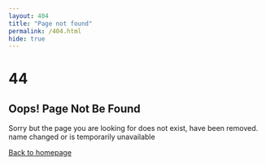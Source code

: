 ```yaml
---
layout: 404
title: "Page not found"
permalink: /404.html
hide: true
---
```


<div id="notfound">
    <div class="notfound">
        <div class="notfound-404">
            <h1>4<span></span>4</h1>
        </div>
        <h2>Oops! Page Not Be Found</h2>
        <p>Sorry but the page you are looking for does not exist, have been removed. name changed or is temporarily unavailable</p>
        <a href="/">Back to homepage</a>
    </div>
</div>
